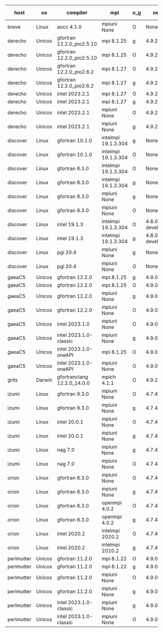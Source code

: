 

| host     | os       | compiler                              | mpi                      | o_g        | netcdf        | build       | u_pass          | u_fail          | s_pass            | s_fail            | e_pass             | e_fail             | nuopc_pass       | nuopc_fail       | artifacts link          |
|----------|----------|---------------------------------------|--------------------------|------------|---------------|-------------|-----------------|-----------------|-------------------|-------------------|--------------------|--------------------|------------------|------------------|-------------------------|
| breve | Linux | aocc 4.1.0 | mpiuni None  | O | None  | PASS | 12399 | 26 | 8 | 0 | 44 | 0 | None | None | <a href="https://github.com/esmf-org/esmf-test-artifacts/tree/0908e001f5690760b8434fa4783d60e2ba6c0f09/patch_8.6.1/aocc/4.1.0/O/mpiuni/None" target="_blank">0908e00</a> | 
| derecho | Unicos | gfortran 12.2.0_pio2.5.10 | mpi 8.1.25  | g | 4.9.2  | PASS | 14093 | 0 | 49 | 0 | 81 | 0 | 47 | 0 | <a href="https://github.com/esmf-org/esmf-test-artifacts/tree/64f7a5daf6d86eece0759d98f5e981bb9ce18340/patch_8.6.1/gfortran/12.2.0_pio2.5.10/g/mpi/8.1.25" target="_blank">64f7a5d</a> | 
| derecho | Unicos | gfortran 12.2.0_pio2.5.10 | mpi 8.1.25  | O | 4.9.2  | PASS | 14093 | 0 | 49 | 0 | 81 | 0 | 47 | 0 | <a href="https://github.com/esmf-org/esmf-test-artifacts/tree/87552f38ca507b400a172a1a6051d2c5245b5fb6/patch_8.6.1/gfortran/12.2.0_pio2.5.10/O/mpi/8.1.25" target="_blank">87552f3</a> | 
| derecho | Unicos | gfortran 12.2.0_pio2.6.2 | mpi 8.1.27  | O | 4.9.2  | PASS | 14093 | 0 | 49 | 0 | 81 | 0 | 47 | 0 | <a href="https://github.com/esmf-org/esmf-test-artifacts/tree/cbfc4db8245ecf1e9166bd99d4c09c25aaae654c/patch_8.6.1/gfortran/12.2.0_pio2.6.2/O/mpi/8.1.27" target="_blank">cbfc4db</a> | 
| derecho | Unicos | gfortran 12.2.0_pio2.6.2 | mpi 8.1.27  | g | 4.9.2  | PASS | None | None | None | None | None | None | None | None | <a href="https://github.com/esmf-org/esmf-test-artifacts/tree/e8601c1e6a6f59f597615c1c34a248069cbfa381/patch_8.6.1/gfortran/12.2.0_pio2.6.2/g/mpi/8.1.27" target="_blank">e8601c1</a> | 
| derecho | Unicos | intel 2023.2.1 | mpi 8.1.27  | O | 4.9.2  | PASS | None | None | None | None | None | None | None | None | <a href="https://github.com/esmf-org/esmf-test-artifacts/tree/e0df02e214cfc64266318f3016cfd2d17131091e/patch_8.6.1/intel/2023.2.1/O/mpi/8.1.27" target="_blank">e0df02e</a> | 
| derecho | Unicos | intel 2023.2.1 | mpi 8.1.27  | g | 4.9.2  | PASS | None | None | None | None | None | None | None | None | <a href="https://github.com/esmf-org/esmf-test-artifacts/tree/345699bc68d84b64d5a7a96ef5324b0ff3ae2246/patch_8.6.1/intel/2023.2.1/g/mpi/8.1.27" target="_blank">345699b</a> | 
| derecho | Unicos | intel 2023.2.1 | mpiuni None  | O | 4.9.2  | PASS | None | None | None | None | None | None | None | None | <a href="https://github.com/esmf-org/esmf-test-artifacts/tree/70f5a46a3a97a7ed2a2bf01ce238f765e2826ac0/patch_8.6.1/intel/2023.2.1/O/mpiuni/None" target="_blank">70f5a46</a> | 
| derecho | Unicos | intel 2023.2.1 | mpiuni None  | g | 4.9.2  | PASS | None | None | None | None | None | None | None | None | <a href="https://github.com/esmf-org/esmf-test-artifacts/tree/5fe4604ecdb33ef2c8332368e75fe5e6a234fd41/patch_8.6.1/intel/2023.2.1/g/mpiuni/None" target="_blank">5fe4604</a> | 
| discover | Linux | gfortran 10.1.0 | intelmpi 19.1.3.304  | g | None  | PASS | 14078 | 15 | 49 | 0 | 81 | 0 | 47 | 0 | <a href="https://github.com/esmf-org/esmf-test-artifacts/tree/450414bdca0d1bdc4accac130baa1454c02f1cb3/patch_8.6.1/gfortran/10.1.0/g/intelmpi/19.1.3.304" target="_blank">450414b</a> | 
| discover | Linux | gfortran 10.1.0 | intelmpi 19.1.3.304  | O | None  | PASS | 14078 | 15 | 49 | 0 | 81 | 0 | 47 | 0 | <a href="https://github.com/esmf-org/esmf-test-artifacts/tree/00aaaba227a78b7c8776c333099bdd28da66395f/patch_8.6.1/gfortran/10.1.0/O/intelmpi/19.1.3.304" target="_blank">00aaaba</a> | 
| discover | Linux | gfortran 8.3.0 | intelmpi 19.1.3.304  | O | None  | PASS | 14078 | 15 | 49 | 0 | 81 | 0 | 47 | 0 | <a href="https://github.com/esmf-org/esmf-test-artifacts/tree/af6e6943592067376644f2bdaa41158ad644e91c/patch_8.6.1/gfortran/8.3.0/O/intelmpi/19.1.3.304" target="_blank">af6e694</a> | 
| discover | Linux | gfortran 8.3.0 | intelmpi 19.1.3.304  | g | None  | PASS | 14078 | 15 | 49 | 0 | 81 | 0 | 47 | 0 | <a href="https://github.com/esmf-org/esmf-test-artifacts/tree/1da360fa0a4160417f64b4a62f6d23404b8c8e05/patch_8.6.1/gfortran/8.3.0/g/intelmpi/19.1.3.304" target="_blank">1da360f</a> | 
| discover | Linux | gfortran 8.3.0 | mpiuni None  | g | None  | PASS | 12425 | 0 | 8 | 0 | 44 | 0 | None | None | <a href="https://github.com/esmf-org/esmf-test-artifacts/tree/fdd30e70f3aa3896ef902dafe6b1ae8b5ce48c19/patch_8.6.1/gfortran/8.3.0/g/mpiuni/None" target="_blank">fdd30e7</a> | 
| discover | Linux | gfortran 8.3.0 | mpiuni None  | O | None  | PASS | 12425 | 0 | 8 | 0 | 44 | 0 | None | None | <a href="https://github.com/esmf-org/esmf-test-artifacts/tree/b26d85f5c594aa2f9e8229be6ee448cd9536eed2/patch_8.6.1/gfortran/8.3.0/O/mpiuni/None" target="_blank">b26d85f</a> | 
| discover | Linux | intel 19.1.3 | intelmpi 19.1.3.304  | O | 4.8.0-development  | PASS | 14093 | 0 | 49 | 0 | 81 | 0 | 47 | 0 | <a href="https://github.com/esmf-org/esmf-test-artifacts/tree/c93b0c03a11bb61fd10d29b4df59654f5a6b26d0/patch_8.6.1/intel/19.1.3/O/intelmpi/19.1.3.304" target="_blank">c93b0c0</a> | 
| discover | Linux | intel 19.1.3 | intelmpi 19.1.3.304  | g | 4.8.0-development  | PASS | 14093 | 0 | 49 | 0 | 81 | 0 | 47 | 0 | <a href="https://github.com/esmf-org/esmf-test-artifacts/tree/7c13bbdf612832d985d8303e28e4c2e115579762/patch_8.6.1/intel/19.1.3/g/intelmpi/19.1.3.304" target="_blank">7c13bbd</a> | 
| discover | Linux | pgi 20.4 | mpiuni None  | g | None  | PASS | None | None | None | None | None | None | None | None | <a href="https://github.com/esmf-org/esmf-test-artifacts/tree/ca52a2f2d1181463dd78b1c89e3eb49182cc23e8/patch_8.6.1/pgi/20.4/g/mpiuni/None" target="_blank">ca52a2f</a> | 
| discover | Linux | pgi 20.4 | mpiuni None  | O | None  | PASS | None | None | None | None | None | None | None | None | <a href="https://github.com/esmf-org/esmf-test-artifacts/tree/98eb6991b1f82d147f9d98f1ecb10743674b813d/patch_8.6.1/pgi/20.4/O/mpiuni/None" target="_blank">98eb699</a> | 
| gaeaC5 | Unicos | gfortran 12.2.0 | mpi 8.1.25  | g | 4.9.0  | PASS | 14093 | 0 | 49 | 0 | 81 | 0 | 47 | 0 | <a href="https://github.com/esmf-org/esmf-test-artifacts/tree/dad190e102bdef63cd1eb8be4e878d56daff88ff/patch_8.6.1/gfortran/12.2.0/g/mpi/8.1.25" target="_blank">dad190e</a> | 
| gaeaC5 | Unicos | gfortran 12.2.0 | mpi 8.1.25  | O | 4.9.0  | PASS | None | None | None | None | None | None | None | None | <a href="https://github.com/esmf-org/esmf-test-artifacts/tree/439ebf2fb9974ded5f8025720c22bec37c896656/patch_8.6.1/gfortran/12.2.0/O/mpi/8.1.25" target="_blank">439ebf2</a> | 
| gaeaC5 | Unicos | gfortran 12.2.0 | mpiuni None  | g | 4.9.0  | PASS | 12425 | 0 | 8 | 0 | 44 | 0 | None | None | <a href="https://github.com/esmf-org/esmf-test-artifacts/tree/7bd14978dc7f1cc865bee156386e9450ed093d22/patch_8.6.1/gfortran/12.2.0/g/mpiuni/None" target="_blank">7bd1497</a> | 
| gaeaC5 | Unicos | gfortran 12.2.0 | mpiuni None  | O | 4.9.0  | PASS | 12425 | 0 | 8 | 0 | 44 | 0 | None | None | <a href="https://github.com/esmf-org/esmf-test-artifacts/tree/4b664820c71a5f740bb2a6fbd0331333b2523dc0/patch_8.6.1/gfortran/12.2.0/O/mpiuni/None" target="_blank">4b66482</a> | 
| gaeaC5 | Unicos | intel 2023.1.0 | mpiuni None  | O | 4.9.0  | PASS | 12425 | 0 | 8 | 0 | 44 | 0 | None | None | <a href="https://github.com/esmf-org/esmf-test-artifacts/tree/bbc1911986e42f084466a2827c56c03afa821bac/patch_8.6.1/intel/2023.1.0/O/mpiuni/None" target="_blank">bbc1911</a> | 
| gaeaC5 | Unicos | intel 2023.1.0-classic | mpiuni None  | g | 4.9.0  | PASS | None | None | None | None | None | None | None | None | <a href="https://github.com/esmf-org/esmf-test-artifacts/tree/ee3e76830cf0a6d5d2c69cd273f408d1651d3467/patch_8.6.1/intel/2023.1.0-classic/g/mpiuni/None" target="_blank">ee3e768</a> | 
| gaeaC5 | Unicos | intel 2023.1.0-oneAPI | mpi 8.1.25  | O | 4.9.0  | PASS | 14093 | 0 | 48 | 1 | 81 | 0 | 37 | 10 | <a href="https://github.com/esmf-org/esmf-test-artifacts/tree/53e574e678e68b691b02584eb4a43a187eb159f1/patch_8.6.1/intel/2023.1.0-oneAPI/O/mpi/8.1.25" target="_blank">53e574e</a> | 
| gaeaC5 | Unicos | intel 2023.1.0-oneAPI | mpiuni None  | O | 4.9.0  | PASS | 12425 | 0 | 8 | 0 | 44 | 0 | None | None | <a href="https://github.com/esmf-org/esmf-test-artifacts/tree/94ab72d4bedb440f1825705e3d84f143f1bb5cd2/patch_8.6.1/intel/2023.1.0-oneAPI/O/mpiuni/None" target="_blank">94ab72d</a> | 
| grits | Darwin | gfortranclang 12.2.0_14.0.0 | mpich 4.1.1  | O | 4.9.2  | PASS | None | None | None | None | None | None | None | None | <a href="https://github.com/esmf-org/esmf-test-artifacts/tree/4649d5eb193ab2b9eb1466323949f7d6604bc5a0/patch_8.6.1/gfortranclang/12.2.0_14.0.0/O/mpich/4.1.1" target="_blank">4649d5e</a> | 
| izumi | Linux | gfortran 9.3.0 | mpiuni None  | O | 4.7.4  | PASS | 12425 | 0 | 8 | 0 | 44 | 0 | None | None | <a href="https://github.com/esmf-org/esmf-test-artifacts/tree/0a5c6dad9ac51d9ffa00fb0842073c5b577a4f15/patch_8.6.1/gfortran/9.3.0/O/mpiuni/None" target="_blank">0a5c6da</a> | 
| izumi | Linux | gfortran 9.3.0 | mpiuni None  | g | 4.7.4  | PASS | 12425 | 0 | 8 | 0 | 44 | 0 | None | None | <a href="https://github.com/esmf-org/esmf-test-artifacts/tree/3323365b942b6d1e7e04c485921427ab795410ce/patch_8.6.1/gfortran/9.3.0/g/mpiuni/None" target="_blank">3323365</a> | 
| izumi | Linux | intel 20.0.1 | mpiuni None  | O | 4.7.4  | PASS | 12425 | 0 | 8 | 0 | 44 | 0 | None | None | <a href="https://github.com/esmf-org/esmf-test-artifacts/tree/9410d3ea0b81c8785099423dfff346dee20df21d/patch_8.6.1/intel/20.0.1/O/mpiuni/None" target="_blank">9410d3e</a> | 
| izumi | Linux | intel 20.0.1 | mpiuni None  | g | 4.7.4  | PASS | 12425 | 0 | 8 | 0 | 44 | 0 | None | None | <a href="https://github.com/esmf-org/esmf-test-artifacts/tree/a8e3a9c4fb649f5311d08ab26ec51b38d3d6d004/patch_8.6.1/intel/20.0.1/g/mpiuni/None" target="_blank">a8e3a9c</a> | 
| izumi | Linux | nag 7.0 | mpiuni None  | g | 4.7.4  | PASS | 12425 | 0 | 8 | 0 | 44 | 0 | None | None | <a href="https://github.com/esmf-org/esmf-test-artifacts/tree/2a74bdb080909e0ac36afce3b5a3650d535953ae/patch_8.6.1/nag/7.0/g/mpiuni/None" target="_blank">2a74bdb</a> | 
| izumi | Linux | nag 7.0 | mpiuni None  | O | 4.7.4  | PASS | 12425 | 0 | 8 | 0 | 44 | 0 | None | None | <a href="https://github.com/esmf-org/esmf-test-artifacts/tree/04dc915ca77ddc9b19ad8f2b1f3d87172057e37d/patch_8.6.1/nag/7.0/O/mpiuni/None" target="_blank">04dc915</a> | 
| orion | Linux | gfortran 8.3.0 | mpiuni None  | O | 4.7.4  | PASS | 12425 | 0 | 8 | 0 | 44 | 0 | None | None | <a href="https://github.com/esmf-org/esmf-test-artifacts/tree/5371e72db869af9cabe4f60ddeb69449c0b46619/patch_8.6.1/gfortran/8.3.0/O/mpiuni/None" target="_blank">5371e72</a> | 
| orion | Linux | gfortran 8.3.0 | mpiuni None  | g | 4.7.4  | PASS | 12425 | 0 | 8 | 0 | 44 | 0 | None | None | <a href="https://github.com/esmf-org/esmf-test-artifacts/tree/16c3f21595e957022356f2f4b0700032e79608f9/patch_8.6.1/gfortran/8.3.0/g/mpiuni/None" target="_blank">16c3f21</a> | 
| orion | Linux | gfortran 8.3.0 | openmpi 4.0.2  | O | 4.7.4  | PASS | 14093 | 0 | 49 | 0 | 81 | 0 | 47 | 0 | <a href="https://github.com/esmf-org/esmf-test-artifacts/tree/9f3cc44982e5f01547e1c370c4f6e51f8cf9105e/patch_8.6.1/gfortran/8.3.0/O/openmpi/4.0.2" target="_blank">9f3cc44</a> | 
| orion | Linux | gfortran 8.3.0 | openmpi 4.0.2  | g | 4.7.4  | PASS | 14093 | 0 | 49 | 0 | 81 | 0 | 47 | 0 | <a href="https://github.com/esmf-org/esmf-test-artifacts/tree/aeab771616850dd46a3b0b75d3780c828437022d/patch_8.6.1/gfortran/8.3.0/g/openmpi/4.0.2" target="_blank">aeab771</a> | 
| orion | Linux | intel 2020.2 | intelmpi 2020.2  | O | 4.7.4  | PASS | 14093 | 0 | 49 | 0 | 81 | 0 | 47 | 0 | <a href="https://github.com/esmf-org/esmf-test-artifacts/tree/42800c51d697eac6758d82cf657d76c3cf3e8b5c/patch_8.6.1/intel/2020.2/O/intelmpi/2020.2" target="_blank">42800c5</a> | 
| orion | Linux | intel 2020.2 | intelmpi 2020.2  | g | 4.7.4  | PASS | 14093 | 0 | 49 | 0 | 81 | 0 | 47 | 0 | <a href="https://github.com/esmf-org/esmf-test-artifacts/tree/2e140d11a71948db14e860f79fa43ede4783ce21/patch_8.6.1/intel/2020.2/g/intelmpi/2020.2" target="_blank">2e140d1</a> | 
| perlmutter | Unicos | gfortran 11.2.0 | mpi 8.1.22  | O | 4.9.0  | PASS | None | None | None | None | None | None | None | None | <a href="https://github.com/esmf-org/esmf-test-artifacts/tree/15078801f209d9163ffa6834b016d61da304d957/patch_8.6.1/gfortran/11.2.0/O/mpi/8.1.22" target="_blank">1507880</a> | 
| perlmutter | Unicos | gfortran 11.2.0 | mpi 8.1.22  | g | 4.9.0  | PASS | None | None | None | None | None | None | None | None | <a href="https://github.com/esmf-org/esmf-test-artifacts/tree/3f40e53bc70388c5a6b3f55d435a5cb52590b65f/patch_8.6.1/gfortran/11.2.0/g/mpi/8.1.22" target="_blank">3f40e53</a> | 
| perlmutter | Unicos | gfortran 11.2.0 | mpiuni None  | O | 4.9.0  | PASS | None | None | None | None | None | None | None | None | <a href="https://github.com/esmf-org/esmf-test-artifacts/tree/b6c574557b24d0388f3ed3a34c0a3dce2a6b7d81/patch_8.6.1/gfortran/11.2.0/O/mpiuni/None" target="_blank">b6c5745</a> | 
| perlmutter | Unicos | gfortran 11.2.0 | mpiuni None  | g | 4.9.0  | PASS | None | None | None | None | None | None | None | None | <a href="https://github.com/esmf-org/esmf-test-artifacts/tree/0a08758bf8c2bfa479ccce79ba0372ce2d0467d2/patch_8.6.1/gfortran/11.2.0/g/mpiuni/None" target="_blank">0a08758</a> | 
| perlmutter | Unicos | intel 2023.1.0-classic | mpiuni None  | g | 4.9.0  | PASS | None | None | None | None | None | None | None | None | <a href="https://github.com/esmf-org/esmf-test-artifacts/tree/340d1bf68932063981082c331635c906e5a1b2f6/patch_8.6.1/intel/2023.1.0-classic/g/mpiuni/None" target="_blank">340d1bf</a> | 
| perlmutter | Unicos | intel 2023.1.0-classic | mpiuni None  | O | 4.9.0  | PASS | None | None | None | None | None | None | None | None | <a href="https://github.com/esmf-org/esmf-test-artifacts/tree/320adb983eb30566b8e8b1a1a6a1109e40404e28/patch_8.6.1/intel/2023.1.0-classic/O/mpiuni/None" target="_blank">320adb9</a> | 
